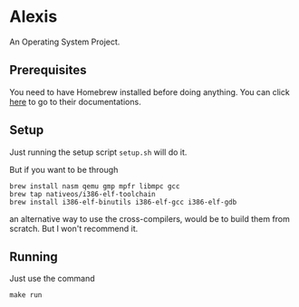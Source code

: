 # Alexis

An Operating System Project.

## Prerequisites

You need to have Homebrew installed before doing anything.
You can click [here](brew.sh) to go to their documentations.

## Setup

Just running the setup script `setup.sh` will do it.

But if you want to be through

```terminal
brew install nasm qemu gmp mpfr libmpc gcc
brew tap nativeos/i386-elf-toolchain
brew install i386-elf-binutils i386-elf-gcc i386-elf-gdb
```

an alternative way to use the cross-compilers, would be to build them from scratch. But I won't recommend it.

## Running

Just use the command

```terminal
make run
```
